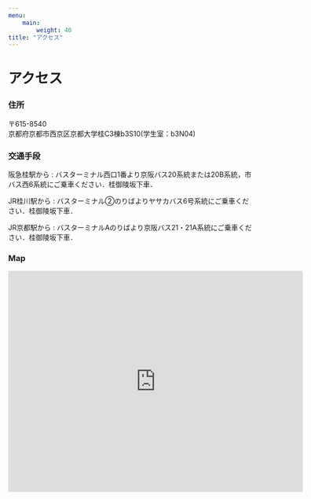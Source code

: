 ```yaml
---
menu:
    main:
        weight: 40
title: "アクセス"
---
```


# アクセス

### 住所
〒615-8540  
京都府京都市西京区京都大学桂C3棟b3S10(学生室：b3N04)

### 交通手段

阪急桂駅から
: バスターミナル西口1番より京阪バス20系統または20B系統，市バス西6系統にご乗車ください．桂御陵坂下車．

JR桂川駅から
: バスターミナル②のりばよりヤサカバス6号系統にご乗車ください．桂御陵坂下車．

JR京都駅から
: バスターミナルAのりばより京阪バス21・21A系統にご乗車ください．桂御陵坂下車．

### Map
<iframe style="border: 0;" src="https://www.google.com/maps/embed?pb=!1m14!1m8!1m3!1d31083.999446430975!2d135.72536860615782!3d35.02413982674907!3m2!1i1024!2i768!4f28.1!3m3!1m2!1s0x6001072c84939f7b%3A0xe511b83ae3f4f78c!2zMzTCsDU5JzAwLjkiTiAxMzXCsDQwJzQxLjYiRQ!5e0!3m2!1sja!2sjp!4v1537696749827" width="600" height="450" frameborder="0" allowfullscreen="allowfullscreen"></iframe>

